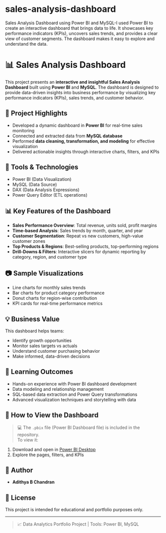 # sales-analysis-dashboard
Sales Analysis Dashboard using Power BI and MySQL-I used Power BI to create an interactive dashboard that brings data to life. It showcases key performance indicators (KPIs), uncovers sales trends, and provides a clear view of customer segments. The dashboard makes it easy to explore and understand the data.
# 📊 Sales Analysis Dashboard

This project presents an **interactive and insightful Sales Analysis Dashboard** built using **Power BI** and **MySQL**. The dashboard is designed to provide data-driven insights into business performance by visualizing key performance indicators (KPIs), sales trends, and customer behavior.

## 📌 Project Highlights
- Developed a dynamic dashboard in **Power BI** for real-time sales monitoring
- Connected and extracted data from **MySQL database**
- Performed **data cleaning, transformation, and modeling** for effective visualization
- Delivered actionable insights through interactive charts, filters, and KPIs

## 🚀 Tools & Technologies
- Power BI (Data Visualization)
- MySQL (Data Source)
- DAX (Data Analysis Expressions)
- Power Query Editor (ETL operations)

## 📊 Key Features of the Dashboard
- **Sales Performance Overview**: Total revenue, units sold, profit margins
- **Time-based Analysis**: Sales trends by month, quarter, and year
- **Customer Segmentation**: Repeat vs new customers, high-value customer zones
- **Top Products & Regions**: Best-selling products, top-performing regions
- **Drill-Downs & Filters**: Interactive slicers for dynamic reporting by category, region, and customer type

## 📷 Sample Visualizations
- Line charts for monthly sales trends
- Bar charts for product category performance
- Donut charts for region-wise contribution
- KPI cards for real-time performance metrics

## 💡 Business Value
This dashboard helps teams:
- Identify growth opportunities
- Monitor sales targets vs actuals
- Understand customer purchasing behavior
- Make informed, data-driven decisions

## 🧠 Learning Outcomes
- Hands-on experience with Power BI dashboard development
- Data modeling and relationship management
- SQL-based data extraction and Power Query transformations
- Advanced visualization techniques and storytelling with data

## 📁 How to View the Dashboard
> 💻 The `.pbix` file (Power BI Dashboard file) is included in the repository.  
> To view it:
1. Download and open in [Power BI Desktop](https://powerbi.microsoft.com/desktop)
2. Explore the pages, filters, and KPIs

## 👤 Author
- **Adithya B Chandran**

## 📄 License
This project is intended for educational and portfolio purposes only.

---

> 📈 Data Analytics Portfolio Project | Tools: Power BI, MySQL
